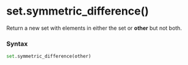 # set.symmetric_difference()

Return a new set with elements in either the set or **other** but not both.

### Syntax

```python
set.symmetric_difference(other)
```